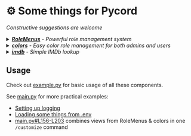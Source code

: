 # ⚙️ Some things for Pycord
*Constructive suggestions are welcome*

<details>
  <summary><i><a href="RoleMenus.py"><b>RoleMenus</b></a> - Powerful role management system</i></summary>

  - Give users a simple role management UI
  - Define multiple commands/menus at runtime
  - Allow only a single role per menu (e.g. for letting the user choose a role icon role)
  - To use, see [main.py#L4-L117](main.py#L4-L117) for how to define menus, then import RoleMenus and call `RoleMenus.register()`
  - This will register at least 1 new command based on the settings provided
  ```python
  import RoleMenus
  role_settings = { ... }
  RoleMenus.register(bot, role_settings)
  ```
<div>
  <img width=300 src="https://user-images.githubusercontent.com/20311086/204404664-07412de2-a306-42ec-b39c-5b7479b6c3d1.png" />
  <img width=300 src="https://user-images.githubusercontent.com/20311086/204404999-318706f3-36f2-434e-bf1d-f983e4ee345c.png" />

</div>
</details>
<details>
  <summary><i><a href="cogs/colors.py"><b>colors</b></a> - Easy color role management for both admins and users</i></summary>

  - Admins can easily define new color roles by prefixing them with [C] (or change the prefix)
  - The cog will build a simple menu for users based on these rules
  - To use, simply add some color roles to your server, then import & add the cog
  - This will register `/colors`
```python
from cogs import colors
bot.add_cog(colors.Colors(bot, "[C]"))
```
<img width=400 src="https://user-images.githubusercontent.com/20311086/201162102-163788cd-9231-4cfe-81a9-661c24b7a22a.png" />
</details>
<details>
  <summary><i><a href="cogs/imdb.py"><b>imdb</b></a> - Simple IMDb lookup</i></summary>
  
  - Search by name or provide an ID
  - To use, just import and add the cog
  - This will register `/imdb`
  ```python
  from cogs import imdb
  bot.add_cog(imdb.Imdb(bot))
  ```
<img width=500 src="https://user-images.githubusercontent.com/20311086/204405345-07660af7-245b-4115-813e-db56570b51c1.png" />
<br>
<img width=300 src="https://user-images.githubusercontent.com/20311086/204405505-507a406d-8125-4fdc-b0cb-709a9b32d0fa.png" />
<img width=300 src="https://user-images.githubusercontent.com/20311086/204405847-f88bd9c7-fc9f-4a8d-9042-55a530b13d28.png" />
</details>

## Usage
Check out [example.py](example.py) for basic usage of all these components.

See [main.py](main.py) for more practical examples:
- [Setting up logging](main.py#L123-L134)
- [Loading some things from .env](main.py#L136-L139)
- [main.py#L156-L203](main.py#L156-L203) combines views from RoleMenus & colors in one `/customize` command
# 


